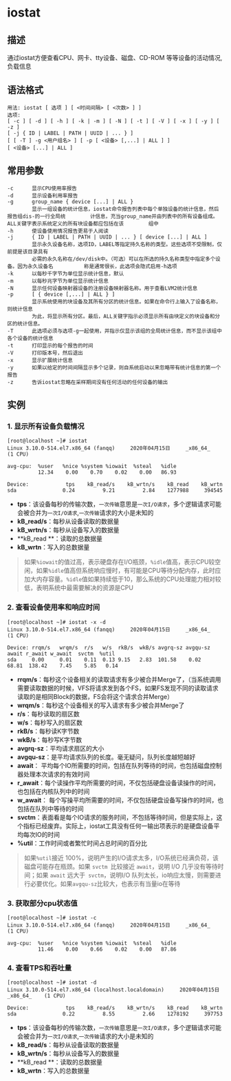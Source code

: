 # iostat

## 描述

通过iostat方便查看CPU、网卡、tty设备、磁盘、CD-ROM 等等设备的活动情况, 负载信息

## 语法格式

```shell
用法: iostat [ 选项 ] [ <时间间隔> [ <次数> ] ]
选项:
[ -c ] [ -d ] [ -h ] [ -k | -m ] [ -N ] [ -t ] [ -V ] [ -x ] [ -y ] [ -z ]
[ -j { ID | LABEL | PATH | UUID | ... } ]
[ [ -T ] -g <用户组名> ] [ -p [ <设备> [,...] | ALL ] ]
[ <设备> [...] | ALL ]
```

## 常用参数

```shell
-c		显示CPU使用率报告
-d		显示设备利用率报告
-g 		group_name { device [...] | ALL }
        显示一组设备的统计信息，iostat命令报告列表中每个单独设备的统计信息，然后报告组dis-的一行全局统		计信息，充当group_name并由列表中的所有设备组成。ALL关键字表示系统定义的所有块设备都应包括在该		 组中
-h		使设备使用情况报告更易于人阅读
-j 		{ ID | LABEL | PATH | UUID | ... } [ device [...] | ALL ]
        显示永久设备名称，选项ID，LABEL等指定持久名称的类型。这些选项不受限制，仅前提是该目录具有
        必需的永久名称在/dev/disk中。（可选）可以在所选的持久名称类型中指定多个设备。因为永久设备名		    称是通常很长，此选项会隐式启用-h选项
-k		以每秒千字节为单位显示统计信息，默认
-m		以每秒兆字节为单位显示统计信息
-N		显示任何设备映射器设备的注册设备映射器名称。用于查看LVM2统计信息
-p 		[ { device [,...] | ALL } ]
        显示系统使用的块设备及其所有分区的统计信息。如果在命令行上输入了设备名称，则统计信息
        为此，将显示所有分区。最后，ALL关键字指示必须显示所有由块定义的块设备和分区的统计信息。
-T		此选项必须与选项-g一起使用，并指示仅显示该组的全局统计信息，而不显示该组中各个设备的统计信息
-t		打印显示的每个报告的时间
-V		打印版本号，然后退出
-x		显示扩展统计信息
-y		如果以给定的时间间隔显示多个记录，则自系统启动以来忽略带有统计信息的第一个报告
-z		告诉iostat忽略在采样期间没有任何活动的任何设备的输出

```

## 实例

### 1. 显示所有设备负载情况

```shell
[root@localhost ~]# iostat 
Linux 3.10.0-514.el7.x86_64 (fanqq) 	2020年04月15日 	_x86_64_	(1 CPU)

avg-cpu:  %user   %nice %system %iowait  %steal   %idle
          12.34    0.00    0.70    0.02    0.00   86.93

Device:            tps    kB_read/s    kB_wrtn/s    kB_read    kB_wrtn
sda               0.24         9.21         2.84    1277988     394545

```

- **tps**：该设备每秒的传输次数，`一次传输`意思是`一次I/O请求`，多个逻辑请求可能会被合并为`一次I/O请求`,`一次传输`请求的大小是未知的
- **kB_read/s**：每秒从设备读取的数据量
- **kB_wrtn/s**：每秒从设备写入的数据量
- **kB_read **：读取的总数据量
- **kB_wrtn**：写入的总数据量

> 如果`%iowait`的值过高，表示硬盘存在I/O瓶颈，`%idle`值高，表示CPU较空闲，如果`%idle`值高但系统响应慢时，有可能是CPU等待分配内存，此时应加大内存容量。`%idle`值如果持续低于10，那么系统的CPU处理能力相对较低，表明系统中最需要解决的资源是CPU

### 2. 查看设备使用率和响应时间

```shell
[root@localhost ~]# iostat -x -d 
Linux 3.10.0-514.el7.x86_64 (fanqq) 	2020年04月15日 	_x86_64_	(1 CPU)

Device: rrqm/s   wrqm/s  r/s   w/s  rkB/s  wkB/s avgrq-sz avgqu-sz await r_await w_await  svctm  %util
sda     0.00     0.01    0.11  0.13 9.15   2.83  101.58    0.02    68.81  138.42    7.45    5.85   0.14

```

- **rrqm/s**：每秒这个设备相关的读取请求有多少被合并Merge了，（当系统调用需要读取数据的时候，VFS将请求发到各个FS，如果FS发现不同的读取请求读取的是相同Block的数据，FS会将这个请求合并Merge）
- **wrqm/s**：每秒这个设备相关的写入请求有多少被合并Merge了
- **r/s**：每秒读取的扇区数
- **w/s**：每秒写入的扇区数
- **rkB/s**：每秒读K字节数
- **wkB/s**：每秒写K字节数
- **avgrq-sz**：平均请求扇区的大小
- **avgqu-sz**：是平均请求队列的长度。毫无疑问，队列长度越短越好
- **await**： 平均每个IO所需要的时间，包括在队列等待的时间，也包括磁盘控制器处理本次请求的有效时间
- **r_await**：每个读操作平均所需要的时间，不仅包括硬盘设备读操作的时间，也包括在内核队列中的时间
- **w_await**： 每个写操平均所需要的时间，不仅包括硬盘设备写操作的时间，也包括在队列中等待的时间
- **svctm**：表面看是每个IO请求的服务时间，不包括等待时间，但是实际上，这个指标已经废弃。实际上，iostat工具没有任何一输出项表示的是硬盘设备平均每次IO的时间
- **%util**：工作时间或者繁忙时间占总时间的百分比

> 如果` %util `接近 100%，说明产生的I/O请求太多，I/O系统已经满负荷，该磁盘可能存在瓶颈。如果 `svctm `比较接近 `await`，说明 I/O 几乎没有等待时间；如果 `await` 远大于` svctm`，说明I/O 队列太长，io响应太慢，则需要进行必要优化。如果`avgqu-sz`比较大，也表示有当量io在等待

### 3. 获取部分cpu状态值

```shell
[root@localhost ~]# iostat -c
Linux 3.10.0-514.el7.x86_64 (fanqq) 	2020年04月15日 	_x86_64_	(1 CPU)

avg-cpu:  %user   %nice %system %iowait  %steal   %idle
          11.46    0.00    0.66    0.02    0.00   87.86

```

### 4. 查看TPS和吞吐量

```shell
[root@localhost ~]# iostat -d
Linux 3.10.0-514.el7.x86_64 (localhost.localdomain) 	2020年04月15日 	_x86_64_	(1 CPU)

Device:            tps    kB_read/s    kB_wrtn/s    kB_read    kB_wrtn
sda               0.22         8.55         2.66    1278192     397753
```

- **tps**：该设备每秒的传输次数，`一次传输`意思是`一次I/O请求`，多个逻辑请求可能会被合并为`一次I/O请求`,`一次传输`请求的大小是未知的
- **kB_read/s**：每秒从设备读取的数据量
- **kB_wrtn/s**：每秒从设备写入的数据量
- **kB_read **：读取的总数据量
- **kB_wrtn**：写入的总数据量